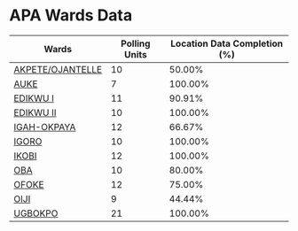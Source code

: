 
# APA Wards Data

| Wards | Polling Units | Location Data Completion (%) |
| ---- | ----- | ------- |
| [AKPETE/OJANTELLE](./wards/1403-akpete/ojantelle) | 10 | 50.00% |
| [AUKE](./wards/1404-auke) | 7 | 100.00% |
| [EDIKWU I](./wards/1405-edikwu-i) | 11 | 90.91% |
| [EDIKWU II](./wards/1406-edikwu-ii) | 10 | 100.00% |
| [IGAH-OKPAYA](./wards/1407-igah-okpaya) | 12 | 66.67% |
| [IGORO](./wards/1408-igoro) | 10 | 100.00% |
| [IKOBI](./wards/1409-ikobi) | 12 | 100.00% |
| [OBA](./wards/1410-oba) | 10 | 80.00% |
| [OFOKE](./wards/1411-ofoke) | 12 | 75.00% |
| [OIJI](./wards/1412-oiji) | 9 | 44.44% |
| [UGBOKPO](./wards/1413-ugbokpo) | 21 | 100.00% |




